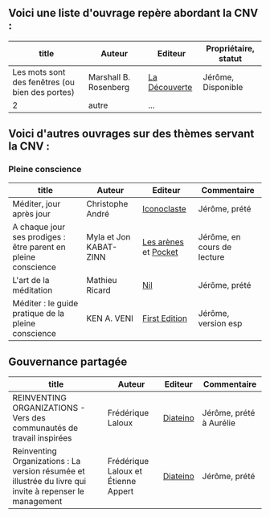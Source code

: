 ## Voici une liste d'ouvrage repère abordant la CNV :  
 
 title | Auteur | Editeur | Propriétaire, statut
------|--------|--------|--------
Les mots sont des fenêtres (ou bien des portes) | Marshall B. Rosenberg | [La Découverte](www.editionsladecouverte.fr/catalogue/index-Les_mots_sont_des_fen__tres__ou_bien_ce_sont_des_murs_-9782707188793.html) | Jérôme, Disponible  
2     | autre  | ...
  
## Voici d'autres ouvrages sur des thèmes servant la CNV :

### Pleine conscience  

 title | Auteur | Editeur | Commentaire
------|--------|--------|--------  
Méditer, jour après jour | Christophe André | [Iconoclaste](http://christopheandre.com/WP/?projects=mediter-jour-apres-jour) | Jérôme, prété
A chaque jour ses prodiges : être parent en pleine conscience | Myla et Jon KABAT-ZINN | [Les arènes](http://www.arenes.fr/livre/a-chaque-jour-ses-prodiges/) et [Pocket](https://www.pocket.fr/tous-nos-livres/evolution/spiritualite-philosophie/a_chaque_jour_ses_prodiges_etre_parent_en_pleine_conscience-9782266254908/) | Jérôme, en cours de lecture
L'art de la méditation | Mathieu Ricard | [Nil](http://www.matthieuricard.org/books/l-art-de-la-meditation) | Jérôme, prété
Méditer : le guide pratique de la pleine conscience  | KEN A. VENI | [First Edition](https://www.editionsfirst.fr/mediter-le-guide-pratique-de-la-pleine-conscience) | Jérôme, version esp

  
## Gouvernance partagée

 title | Auteur | Editeur | Commentaire
------|--------|--------|--------  
REINVENTING ORGANIZATIONS - Vers des communautés de travail inspirées | Frédérique Laloux | [Diateino](https://www.diateino.com/fr/106-reinventing-organizations.html) | Jérôme, prété à Aurélie
Reinventing Organizations : La version résumée et illustrée du livre qui invite à repenser le management | Frédérique Laloux et Étienne Appert | [Diateino](https://www.diateino.com/fr/121-reinventing-organizations-la-version-resumee-et-illustree-qui-invite-a-repenser-le-management.html) | Jérôme, prété
